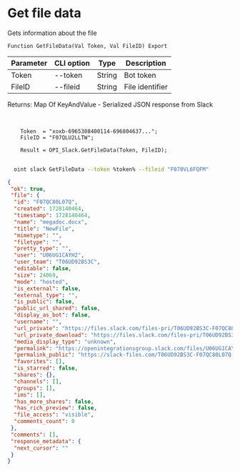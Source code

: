 ﻿---
sidebar_position: 3
---

# Get file data
 Gets information about the file



`Function GetFileData(Val Token, Val FileID) Export`

  | Parameter | CLI option | Type | Description |
  |-|-|-|-|
  | Token | --token | String | Bot token |
  | FileID | --fileid | String | File identifier |

  
  Returns:  Map Of KeyAndValue - Serialized JSON response from Slack

<br/>




```bsl title="Code example"
    Token  = "xoxb-6965308400114-696804637...";
    FileID = "F07QLU2LLTW";

    Result = OPI_Slack.GetFileData(Token, FileID);
```



```sh title="CLI command example"
    
  oint slack GetFileData --token %token% --fileid "F070VL6FQFM"

```

```json title="Result"
{
 "ok": true,
 "file": {
  "id": "F07QC80L07Q",
  "created": 1728140464,
  "timestamp": 1728140464,
  "name": "megadoc.docx",
  "title": "NewFile",
  "mimetype": "",
  "filetype": "",
  "pretty_type": "",
  "user": "U06UG1CAYH2",
  "user_team": "T06UD92BS3C",
  "editable": false,
  "size": 24069,
  "mode": "hosted",
  "is_external": false,
  "external_type": "",
  "is_public": false,
  "public_url_shared": false,
  "display_as_bot": false,
  "username": "",
  "url_private": "https://files.slack.com/files-pri/T06UD92BS3C-F07QC80L07Q/megadoc.docx",
  "url_private_download": "https://files.slack.com/files-pri/T06UD92BS3C-F07QC80L07Q/download/megadoc.docx",
  "media_display_type": "unknown",
  "permalink": "https://openintegrationsgroup.slack.com/files/U06UG1CAYH2/F07QC80L07Q/megadoc.docx",
  "permalink_public": "https://slack-files.com/T06UD92BS3C-F07QC80L07Q-c69a470141",
  "favorites": [],
  "is_starred": false,
  "shares": {},
  "channels": [],
  "groups": [],
  "ims": [],
  "has_more_shares": false,
  "has_rich_preview": false,
  "file_access": "visible",
  "comments_count": 0
 },
 "comments": [],
 "response_metadata": {
  "next_cursor": ""
 }
}
```
